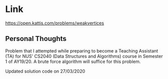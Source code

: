 # Link

https://open.kattis.com/problems/weakvertices

## Personal Thoughts

Problem that I attempted while preparing to become a Teaching Assistant (TA) for NUS' CS2040 (Data Structures and Algorithms) course in Semester 1 of AY19/20. A brute force algorithm will suffice for this problem.

Updated solution code on 27/03/2020


